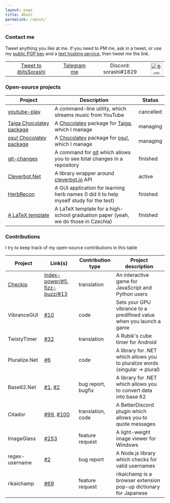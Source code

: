 ```yaml
---
layout: page
title: About
permalink: /about/
---
```


### Contact me

Tweet anything you like at me.
If you need to PM me, ask in a tweet, or use my [public PGP key](https://keybase.io/sorashi/pgp_keys.asc) and a [text hosting service](https://pastebin.com/), then tweet me the link.

<style>
.contact table {
	border: none;
	botder-collapse: collapse;
}
.contact td {
	vertical-align:middle;
	text-align:center;
}
</style>
<table class="contact">
<tr>
<td>
	<a href="https://twitter.com/intent/tweet?screen_name=itsSorashi&ref_src=twsrc%5Etfw" class="twitter-mention-button" data-show-count="false" style="vertical-align:middle">Tweet to @itsSorashi</a><script async src="https://platform.twitter.com/widgets.js" charset="utf-8"></script>
</td>
<td>
<a href="https://t.me/sorashi">Telegram me</a>
</td>
<td>
Discord: sorashi#1829
</td>
<td>
	<a href='https://ko-fi.com/C0C6Q4XR' target='_blank'><img height='36' style='border:0px;height:36px;' src='https://az743702.vo.msecnd.net/cdn/kofi2.png?v=0' border='0' alt='Buy Me a Coffee at ko-fi.com' /></a>
</td>
</tr>
</table>

### Open-source projects

Project|Description|Status
-------|-----------|------
[youtube-play](https://github.com/sorashi/youtube-play)|A command-line utility, which streams music from YouTube|cancelled
[Taiga Chocolatey package](https://chocolatey.org/packages/taiga)|A [Chocolatey](https://chocolatey.org/) package for [Taiga](https://taiga.moe/), which I manage|managing
[osu! Chocolatey package](https://chocolatey.org/packages/osu)|A [Chocolatey](https://chocolatey.org/) package for [osu!](http://osu.ppy.sh), which I manage|managing
[git-changes](https://github.com/sorashi/git-changes)|A command for [git](https://git-scm.com/) which allows you to see total changes in a repository|finished
[Cleverbot.Net](https://github.com/sorashi/Cleverbot.Net)|A library wrapper around [cleverbot.io](https://cleverbot.io/) API|active
[HerbRecon](https://github.com/sorashi/HerbRecon)|A GUI application for learning herb names (I did it to help myself study for the test)|finished
[A LaTeX template](https://github.com/sorashi/latex-maturitni-prace)|A LaTeX template for a high-school graduation paper (yeah, we do those in Czechia)|finished

### Contributions

I try to keep track of my open-source contributions in this table

Project|Link(s)|Contribution type| Project description
-------|-------|-----------------|-----------
[Checkio](https://github.com/CheckiO-Missions)|[index-power/#5](https://github.com/CheckiO-Missions/checkio-mission-index-power/pull/5), [fizz-buzz/#13](https://github.com/CheckiO-Missions/checkio-task-fizz-buzz/pull/13)|translation|An interactive game for JavaScript and Python users
VibranceGUI|[#10](https://github.com/juv/vibranceGUI/pull/10)|code|Sets your GPU vibrance to a predifined value when you launch a game
TwistyTimer|[#32](https://github.com/aricneto/TwistyTimer/pull/32)|translation|A Rubik's cube timer for Android
Pluralize.<span></span>Net|[#6](https://github.com/sarathkcm/Pluralize.NET/pull/6)|code|A library for .NET which allows you to pluralize words (singular → plural)
Base62.<span></span>Net|[#1](https://github.com/JoyMoe/Base62.Net/issues/1), [#2](https://github.com/JoyMoe/Base62.Net/pull/2)|bug report, bugfix|A library for .NET which allows you to convert data into base 62
Citador|[#99](https://github.com/nirewen/Citador/pull/99), [#100](https://github.com/nirewen/Citador/pull/100)|translation, code|A BetterDiscord plugin which allows you to quote messages
ImageGlass|[#253](https://github.com/d2phap/ImageGlass/issues/253)|feature request|A light-weight image viewer for Windows
regex-username|[#2](https://github.com/regexhq/regex-username/issues/2)|bug report|A Node.js library which checks for valid usernames
rikaichamp|[#69](https://github.com/birtles/rikaichamp)|feature request|rikaichamp is a browser extension pop-up dictionary for Japanese
